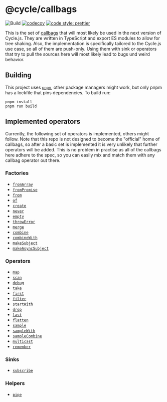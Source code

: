 # @cycle/callbags

![Build](https://github.com/cyclejs/callbags/workflows/Build/badge.svg) [![codecov](https://codecov.io/gh/cyclejs/callbags/branch/master/graph/badge.svg)](https://codecov.io/gh/cyclejs/callbags) [![code style: prettier](https://img.shields.io/badge/code_style-prettier-ff69b4.svg)](https://github.com/prettier/prettier)

This is the set of [callbags](https://github.com/callbag/callbag/blob/master/readme.md) that will most likely be used in the next version of Cycle.js. They are written in TypeScript and export ES modules to allow for tree shaking. Also, the implementation is specifically tailored to the Cycle.js use case, so all of them are push-only. Using them with sink or operators that try to pull the sources here will most likely lead to bugs und weird behavior.

## Building

This project uses [`pnpm`](https://pnpm.js.org/), other package managers might work, but only pnpm has a lockfile that pins dependencies. To build run:

```
pnpm install
pnpm run build
```

## Implemented operators

Currently, the following set of operators is implemented, others might follow. Note that this repo is not designed to become the "official" home of callbags, so after a basic set is implemented it is very unlikely that further operators will be added. This is no problem in practise as all of the callbags here adhere to the spec, so you can easily mix and match them with any callbag operator out there.

### Factories

- [`fromArray`](./src/from.ts)
- [`fromPromise`](./src/from.ts)
- [`from`](./src/from.ts)
- [`of`](./src/from.ts)
- [`create`](./src/identities.ts)
- [`never`](./src/identities.ts)
- [`empty`](./src/identities.ts)
- [`throwError`](./src/identities.ts)
- [`merge`](./src/merge.ts)
- [`combine`](./src/combine.ts)
- [`combineWith`](./src/combine.ts)
- [`makeSubject`](./src/subject.ts)
- [`makeAsyncSubject`](./src/subject.ts)

### Operators

- [`map`](./src/map.ts)
- [`scan`](./src/map.ts)
- [`debug`](./src/map.ts)
- [`take`](./src/take.ts)
- [`first`](./src/take.ts)
- [`filter`](./src/filter.ts)
- [`startWith`](./src/startWith.ts)
- [`drop`](./src/drop.ts)
- [`last`](./src/drop.ts)
- [`flatten`](./src/flatten.ts)
- [`sample`](./src/sample.ts)
- [`sampleWith`](./src/sample.ts)
- [`sampleCombine`](./src/sample.ts)
- [`multicast`](./src/multicast.ts)
- [`remember`](./src/remember.ts)

### Sinks

- [`subscribe`](./src/subscribe.ts)

### Helpers

- [`pipe`](./src/pipe.ts)
